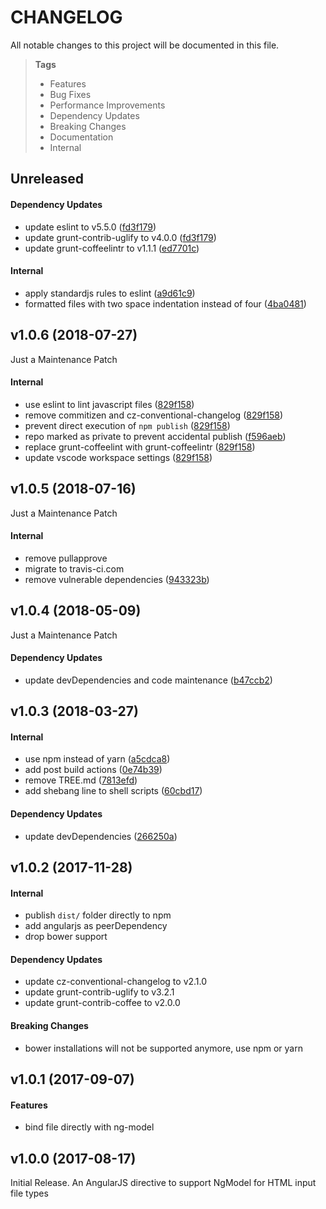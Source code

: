 # CHANGELOG

All notable changes to this project will be documented in this file.

> **Tags**
> - Features
> - Bug Fixes
> - Performance Improvements
> - Dependency Updates
> - Breaking Changes
> - Documentation
> - Internal

## Unreleased

#### Dependency Updates

* update eslint to v5.5.0 ([fd3f179](https://github.com/sibiraj-s/angularjs-file-model/commit/fd3f179))
* update grunt-contrib-uglify to v4.0.0 ([fd3f179](https://github.com/sibiraj-s/angularjs-file-model/commit/fd3f179))
* update grunt-coffeelintr to v1.1.1 ([ed7701c](https://github.com/sibiraj-s/angularjs-file-model/commit/ed7701c))

#### Internal

* apply standardjs rules to eslint ([a9d61c9](https://github.com/sibiraj-s/angularjs-file-model/commit/a9d61c9))
* formatted files with two space indentation instead of four ([4ba0481](https://github.com/sibiraj-s/angularjs-file-model/commit/4ba0481))

## v1.0.6 (2018-07-27)

Just a Maintenance Patch

#### Internal

* use eslint to lint javascript files ([829f158](https://github.com/sibiraj-s/angularjs-file-model/commit/829f158))
* remove commitizen and cz-conventional-changelog ([829f158](https://github.com/sibiraj-s/angularjs-file-model/commit/829f158))
* prevent direct execution of `npm publish` ([829f158](https://github.com/sibiraj-s/angularjs-file-model/commit/829f158))
* repo marked as private to prevent accidental publish ([f596aeb](https://github.com/sibiraj-s/angularjs-file-model/commit/f596aeb))
* replace grunt-coffeelint with grunt-coffeelintr ([829f158](https://github.com/sibiraj-s/angularjs-file-model/commit/829f158))
* update vscode workspace settings ([829f158](https://github.com/sibiraj-s/angularjs-file-model/commit/829f158))

## v1.0.5 (2018-07-16)

Just a Maintenance Patch

#### Internal

* remove pullapprove
* migrate to travis-ci.com
* remove vulnerable dependencies ([943323b](https://github.com/sibiraj-s/angularjs-file-model/commit/943323b))

## v1.0.4 (2018-05-09)

Just a Maintenance Patch

#### Dependency Updates

* update devDependencies and code maintenance ([b47ccb2](https://github.com/sibiraj-s/angularjs-file-model/commit/b47ccb2))

## v1.0.3 (2018-03-27)

#### Internal

* use npm instead of yarn ([a5cdca8](https://github.com/sibiraj-s/angularjs-file-model/commit/a5cdca8))
* add post build actions ([0e74b39](https://github.com/sibiraj-s/angularjs-file-model/commit/0e74b39))
* remove TREE.md ([7813efd](https://github.com/sibiraj-s/angularjs-file-model/commit/7813efd))
* add shebang line to shell scripts ([60cbd17](https://github.com/sibiraj-s/angularjs-file-model/commit/60cbd17))

#### Dependency Updates

* update devDependencies ([266250a](https://github.com/sibiraj-s/angularjs-file-model/commit/266250a))

## v1.0.2 (2017-11-28)

#### Internal

* publish `dist/` folder directly to npm
* add angularjs as peerDependency
* drop bower support

#### Dependency Updates

* update cz-conventional-changelog to v2.1.0
* update grunt-contrib-uglify to v3.2.1
* update grunt-contrib-coffee to v2.0.0

#### Breaking Changes

* bower installations will not be supported anymore, use npm or yarn

## v1.0.1 (2017-09-07)

#### Features

* bind file directly with ng-model

## v1.0.0 (2017-08-17)

Initial Release. An AngularJS directive to support NgModel for HTML input file types
